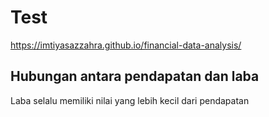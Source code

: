 # Test

https://imtiyasazzahra.github.io/financial-data-analysis/

## Hubungan antara pendapatan dan laba
Laba selalu memiliki nilai yang lebih kecil dari pendapatan
